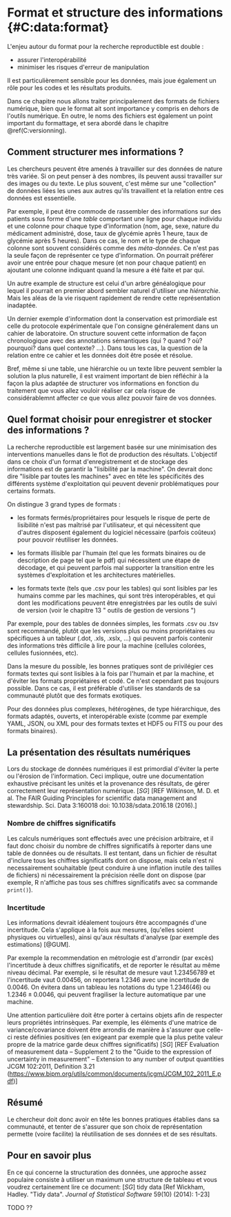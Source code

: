 # Format et structure des informations {#C:data:format}

L'enjeu autour du format pour la recherche reproductible est double : 

 - assurer l'interopérabilité
 - minimiser les risques d'erreur de manipulation
 
Il est particulièrement sensible pour les données, mais joue également un rôle 
pour les codes et les résultats produits.

Dans ce chapitre nous allons traiter principalement des formats de fichiers numérique,
bien que le format ait sont importance y compris en dehors de l'outils numérique.
En outre, le  noms des fichiers est également un point important du formattage, et
sera abordé dans le chapitre \@ref(C:versionning).

## Comment structurer mes informations ?

Les chercheurs peuvent être amenés à travailler sur des données de
nature très variée. Si on peut penser à des nombres, ils peuvent aussi
travailler sur des images ou du texte. Le plus souvent, c'est même sur
une "collection" de données liées les unes aux autres qu'ils
travaillent et la relation entre ces données est essentielle. 

Par exemple, il peut être commode de rassembler des informations sur
des patients sous forme d'une *table* comportant une ligne pour chaque
individu et une colonne pour chaque type d'information (nom, age,
sexe, nature du médicament administré, dose, taux de glycémie après 1
heure, taux de glycémie après 5 heures). Dans ce cas, le nom et le
type de chaque colonne sont souvent considérés comme des
*méta-données*. Ce n'est pas la seule façon de représenter ce type
d'information. On pourrait préférer avoir une entrée pour chaque
mesure (et non pour chaque patient) en ajoutant une colonne indiquant
quand la mesure a été faite et par qui. 

Un autre example de structure est celui d'un arbre généalogique pour
lequel il pourrait en premier abord sembler naturel d'utiliser une
*hiérarchie*. Mais les aléas de la vie risquent rapidement de rendre
cette représentation inadaptée.

Un dernier exemple d'information dont la conservation est primordiale
est celle du protocole expérimentale que l'on consigne généralement
dans un cahier de laboratoire. On structure souvent cette information
de façon chronologique avec des annotations sémantiques (qui ? quand ?
où? pourquoi? dans quel contexte? ...). Dans tous les cas, la question
de la relation entre ce cahier et les données doit être posée et
résolue.

Bref, même si une table, une hiérarchie ou un texte libre peuvent
sembler la solution la plus naturelle, il est vraiment important de
bien réfléchir à la façon la plus adaptée de structurer vos
informations en fonction du traitement que vous allez vouloir réaliser
car cela risque de considérablemnt affecter ce que vous allez pouvoir
faire de vos données.

## Quel format choisir pour enregistrer et stocker des informations ?

La recherche reproductible est largement basée sur une minimisation des interventions 
manuelles dans le flot de production des résultats. L'objectif dans ce choix d'un 
format d'enregistrement et de stockage des informations est de garantir la "lisibilité
par la machine". On devrait donc dire "lisible par toutes les machines" avec  en tête
les spécificités des différents système d'exploitation qui peuvent devenir problématiques
pour certains formats. 

On distingue 3 grand types de formats :

 - les formats fermés/propriétaires pour lesquels le risque de perte de lisibilité 
 n'est pas maîtrisé par l'utilisateur, et qui nécessitent que d'autres disposent 
 également du logiciel nécessaire (parfois coûteux) pour pouvoir réutiliser les données.
  
 - les formats illisible par l'humain (tel que les formats binaires ou de description de 
 page tel que le pdf) qui nécessitent une étape de décodage, et qui peuvent parfois mal 
 supporter la transition entre les systèmes d'exploitation et les architectures matérielles. 
 
 - les formats texte (tels que .csv pour les tables) qui sont lisibles par les humains comme par les 
 machines, qui sont très interopérables, et qui dont les modifications peuvent être 
 enregistrées par les outils de suivi de version (voir le chapitre 13 " outils de gestion 
 de versions ")

Par exemple, pour des tables de données simples, les formats .csv ou .tsv sont recommandé, 
plutôt que les versions plus ou moins propriétaires ou spécifiques à un tableur (.dot, .xls, 
.xslx, ...) qui peuvent parfois contenir des informations très difficile à lire pour la machine
(cellules colorées, cellules fusionnées, etc).

Dans la mesure du possible, les bonnes pratiques sont de privilégier ces formats textes qui sont 
lisibles à la fois par l'humain et par la machine, et d'éviter les formats propriétaires et codé.
Ce n'est cependant pas toujours possible. Dans ce cas, il est préférable d'utiliser les standards
de sa communauté plutôt que des formats exotiques.

Pour des données plus complexes, hétérogènes, de type hiérarchique, des formats adaptés, 
ouverts, et interopérable existe (comme par exemple YAML, JSON, ou XML pour des
formats textes et HDF5 ou FITS ou pour des formats binaires).

## La présentation des résultats numériques

Lors du stockage de données numériques il est primordial d'éviter la perte ou l'érosion 
de l'information. Ceci implique, outre une documentation exhaustive précisant
les unités et la provenance des résultats, de gérer correctement leur représentation 
numérique. [*SG*] [REF Wilkinson, M. D. et al. The FAIR Guiding Principles for scientific
data management and stewardship. Sci. Data 3:160018 doi:
10.1038/sdata.2016.18 (2016).]

### Nombre de chiffres significatifs

Les calculs numériques sont effectués avec une précision arbitraire, et il faut donc 
choisir du nombre de chiffres significatifs à reporter dans une table de données ou de 
résultats. Il est tentant, dans un fichier de résultat d'inclure tous les chiffres 
significatifs dont on dispose, mais cela n'est ni necessairement souhaitable (peut conduire 
à une inflation inutile des tailles de fichiers) ni nécessairement la précision réelle
dont on dispose (par exemple, R n'affiche pas tous ses chiffres significatifs avec 
sa commande `print()`). 


### Incertitude

Les informations devrait idéalement toujours être accompagnés d'une incertitude. Cela 
s'applique à la fois aux mesures, (qu'elles soient physiques ou virtuelles), ainsi qu'aux 
résultats d'analyse (par exemple des estimations) [@GUM].

Par exemple la recommendation en métrologie est d'arrondir (par excès) l'incertitude à 
deux chiffres significatifs, et de reporter le résultat au même niveau décimal. Par exemple, 
si le résultat de mesure vaut 1.23456789 et l'incertitude vaut 0.00456, on reportera 1.2346 
avec une incertitude de 0.0046. On évitera dans un tableau les notations du type $1.2346(46)$ 
ou $1.2346 \pm 0.0046$, qui peuvent fragiliser la lecture automatique par une machine.

Une attention particulière doit être porter à certains objets afin de respecter leurs propriétés
intrinsèques. Par exemple, les éléments d'une matrice de variance/covariance doivent être
arrondis de manière à s'assurer que celle-ci reste définies positives (en exigeant par exemple 
que la plus petite valeur propre de la matrice garde deux chiffres significatifs) [*SG*] 
[REF Evaluation of measurement data – Supplement 2 to the "Guide to the expression of 
uncertainty in measurement" – Extension to any number of output quantities JCGM 102:2011, Definition 3.21  
(https://www.bipm.org/utils/common/documents/jcgm/JCGM_102_2011_E.pdf)]


## Résumé 

Le chercheur doit donc avoir en tête les bonnes pratiques établies dans sa communauté, et 
tenter de s'assurer que son choix de représentation permette (voire facilite)
la réutilisation de ses données et de ses résultats.


## Pour en savoir plus

En ce qui concerne la structuration des données, une approche assez
populaire consiste à utiliser un maximum une structure de tableau et
vous voudrez certainement lire ce document:
[*SG*] tidy data [Ref Wickham, Hadley. "Tidy data". *Journal of Statistical Software* 59(10) (2014): 1-23]

TODO ??
